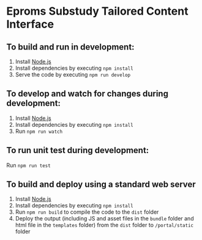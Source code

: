 # Eproms Substudy Tailored Content Interface

## To build and run in development:
1. Install [Node.js](https://nodejs.org/en/download/)
2. Install dependencies by executing `npm install`
3. Serve the code by executing `npm run develop`

## To develop and watch for changes during development:
1. Install [Node.js](https://nodejs.org/en/download/)
2. Install dependencies by executing `npm install`
3. Run `npm run watch`

## To run unit test during development:
Run `npm run test`

## To build and deploy using a standard web server
1. Install [Node.js](https://nodejs.org/en/download/)
2. Install dependencies by executing `npm install`
3. Run `npm run build` to compile the code to the `dist` folder
4. Deploy the output (including JS and asset files in the `bundle` folder and html file in the `templates` folder) from the `dist` folder to `/portal/static` folder


